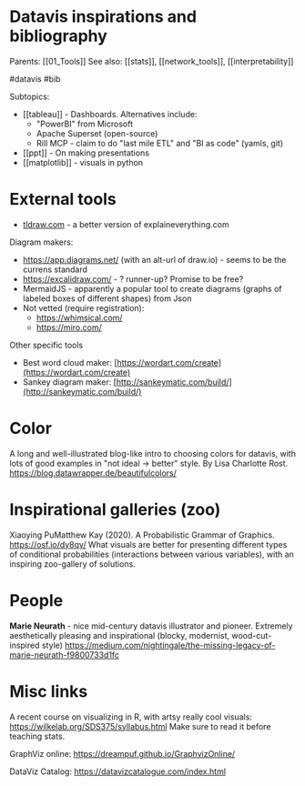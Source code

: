 # Datavis inspirations and bibliography

Parents: [[01_Tools]]
See also: [[stats]], [[network_tools]], [[interpretability]]

#datavis #bib


Subtopics:
* [[tableau]] - Dashboards. Alternatives include:
    *  "PowerBI" from Microsoft
    *  Apache Superset (open-source)
    *  Rill MCP - claim to do "last mile ETL" and "BI as code" (yamls, git)
* [[ppt]] - On making presentations
* [[matplotlib]] - visuals in python

# External tools

* [tldraw.com](https://tldraw.com/) - a better version of explaineverything.com

 Diagram makers:
 * https://app.diagrams.net/ (with an alt-url of draw.io) - seems to be the currens standard
 * https://excalidraw.com/ - ? runner-up? Promise to be free?
 * MermaidJS - apparently a popular tool to create diagrams (graphs of labeled boxes of different shapes) from Json
 * Not vetted (require registration):
     * https://whimsical.com/
     * https://miro.com/

Other specific tools
* Best word cloud maker: [https://wordart.com/create](https://wordart.com/create)
* Sankey diagram maker: [http://sankeymatic.com/build/](http://sankeymatic.com/build/)

# Color

A long and well-illustrated blog-like intro to choosing colors for datavis, with lots of good examples in "not ideal → better" style. By Lisa Charlotte Rost.
https://blog.datawrapper.de/beautifulcolors/

# Inspirational galleries (zoo)

Xiaoying PuMatthew Kay (2020). A Probabilistic Grammar of Graphics.
https://osf.io/dy8qv/
What visuals are better for presenting different types of conditional probabilities (interactions between various variables), with an inspiring zoo-gallery of solutions.

# People

**Marie Neurath** - nice mid-century datavis illustrator and pioneer. Extremely aesthetically pleasing and inspirational (blocky, modernist, wood-cut-inspired style)
https://medium.com/nightingale/the-missing-legacy-of-marie-neurath-f9800733d1fc

# Misc links

A recent course on visualizing in R, with artsy really cool visuals:
https://wilkelab.org/SDS375/syllabus.html
Make sure to read it before teaching stats.

GraphViz online:
https://dreampuf.github.io/GraphvizOnline/

DataViz Catalog:
https://datavizcatalogue.com/index.html